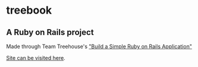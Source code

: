 treebook
======================

A Ruby on Rails project
-----------------------

Made through Team Treehouse's ["Build a Simple Ruby on Rails Application"](http://teamtreehouse.com/library/programming-2/build-a-simple-ruby-on-rails-application)

[Site can be visited here](http://shoutoutings.herokuapp.com/).
